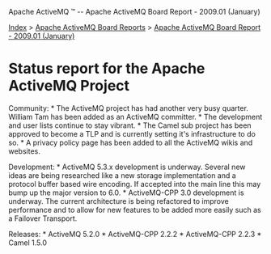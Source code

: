 Apache ActiveMQ ™ -- Apache ActiveMQ Board Report - 2009.01 (January) 

[Index](index.html) > [Apache ActiveMQ Board Reports](apache-activemq-board-reports.html) > [Apache ActiveMQ Board Report - 2009.01 (January)](apache-activemq-board-report-200901-january.html)


Status report for the Apache ActiveMQ Project
=============================================

Community:
 \* The ActiveMQ project has had another very busy quarter.  William Tam has been added as an ActiveMQ committer.
 \* The development and user lists continue to stay vibrant.
 \* The Camel sub project has been approved to become a TLP and is currently setting it's infrastructure to do so.
 \* A privacy policy page has been added to all the ActiveMQ wikis and websites.

Development:
 \* ActiveMQ 5.3.x development is underway.  Several new ideas are being researched like a new storage implementation 
   and a protocol buffer based wire encoding.  If accepted into the main line this may bump up the major version to
   6.0.
 \* ActiveMQ-CPP 3.0 development is underway.  The current architecture is being refactored to improve performance and
   to allow for new features to be added more easily such as a Failover Transport.

Releases:
 \* ActiveMQ 5.2.0
 \* ActiveMQ-CPP 2.2.2
 \* ActiveMQ-CPP 2.2.3
 \* Camel 1.5.0

